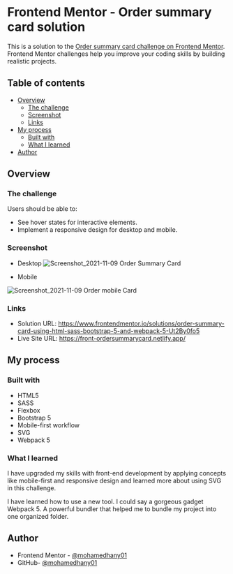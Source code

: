 # Frontend Mentor - Order summary card solution

This is a solution to the [Order summary card challenge on Frontend Mentor](https://www.frontendmentor.io/challenges/order-summary-component-QlPmajDUj). Frontend Mentor challenges help you improve your coding skills by building realistic projects. 

## Table of contents

- [Overview](#overview)
  - [The challenge](#the-challenge)
  - [Screenshot](#screenshot)
  - [Links](#links)
- [My process](#my-process)
  - [Built with](#built-with)
  - [What I learned](#what-i-learned)
- [Author](#author)


## Overview

### The challenge

Users should be able to:

- See hover states for interactive elements.
- Implement a responsive design for desktop and mobile.

### Screenshot

- Desktop
![Screenshot_2021-11-09 Order Summary Card](https://user-images.githubusercontent.com/61619208/140978332-27afb668-876c-4eed-80a5-d80baafef46e.png)

- Mobile

![Screenshot_2021-11-09 Order mobile Card](https://user-images.githubusercontent.com/61619208/140978369-2e25d432-a8d2-4f41-85b5-4a298fad2c11.png)

### Links

- Solution URL: https://www.frontendmentor.io/solutions/order-summary-card-using-html-sass-bootstrap-5-and-webpack-5-Ut2By0fo5
- Live Site URL: https://front-ordersummarycard.netlify.app/

## My process

### Built with

- HTML5
- SASS
- Flexbox
- Bootstrap 5
- Mobile-first workflow
- SVG
- Webpack 5

### What I learned

I have upgraded my skills with front-end development by applying concepts like mobile-first and responsive design and learned more about using SVG in this challenge. 

I have learned how to use a new tool. I could say a gorgeous gadget Webpack 5. A powerful bundler that helped me to bundle my project into one organized folder.


## Author

- Frontend Mentor - [@mohamedhany01](https://www.frontendmentor.io/profile/mohamedhany01)
- GitHub- [@mohamedhany01](https://github.com/mohamedhany01)



